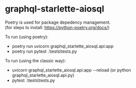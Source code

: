 # graphql-starlette-aiosql  

Poetry is used for package depedency management.  
(for steps to install: https://python-poetry.org/docs/)  

To run (using poetry):  
* poetry run uvicorn graphql_starlette_aiosql.api:app  
* poetry run pytest .\tests\tests.py  

To run (using the classic way):  
* uvicorn graphql_starlette_aiosql.api:app --reload (or  python graphql_starlette_aiosql.api.py)  
* pytest .\tests\tests.py  


